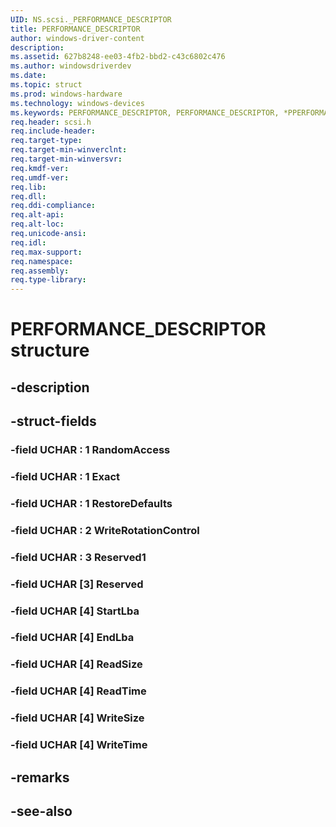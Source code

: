 ```yaml
---
UID: NS.scsi._PERFORMANCE_DESCRIPTOR
title: PERFORMANCE_DESCRIPTOR
author: windows-driver-content
description: 
ms.assetid: 627b8248-ee03-4fb2-bbd2-c43c6802c476
ms.author: windowsdriverdev
ms.date: 
ms.topic: struct
ms.prod: windows-hardware
ms.technology: windows-devices
ms.keywords: PERFORMANCE_DESCRIPTOR, PERFORMANCE_DESCRIPTOR, *PPERFORMANCE_DESCRIPTOR
req.header: scsi.h
req.include-header:
req.target-type:
req.target-min-winverclnt:
req.target-min-winversvr:
req.kmdf-ver:
req.umdf-ver:
req.lib:
req.dll:
req.ddi-compliance:
req.alt-api:
req.alt-loc:
req.unicode-ansi:
req.idl:
req.max-support:
req.namespace:
req.assembly:
req.type-library:
---
```


# PERFORMANCE_DESCRIPTOR structure

## -description



## -struct-fields

### -field UCHAR  : 1 RandomAccess			
 	
### -field UCHAR  : 1 Exact			
 	
### -field UCHAR  : 1 RestoreDefaults			
 	
### -field UCHAR  : 2 WriteRotationControl			
 	
### -field UCHAR  : 3 Reserved1			
 	
### -field UCHAR [3] Reserved			
 	
### -field UCHAR [4] StartLba			
 	
### -field UCHAR [4] EndLba			
 	
### -field UCHAR [4] ReadSize			
 	
### -field UCHAR [4] ReadTime			
 	
### -field UCHAR [4] WriteSize			
 	
### -field UCHAR [4] WriteTime			
 	
## -remarks

## -see-also